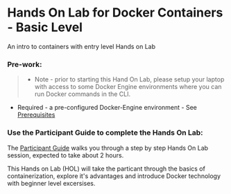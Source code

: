 # Hands On Lab for Docker Containers - Basic Level

An intro to containers with entry level Hands on Lab

### Pre-work:

> * Note - prior to starting this Hand On Lab, please setup your laptop with access to some Docker Engine environments where you can run Docker commands in the CLI.

* Required - a pre-configured Docker-Engine environment - See [Prerequisites](../master/Prerequisites.md)


### Use the Participant Guide to complete the Hands On Lab:

The [Participant Guide](../master/Participant-Guide.md) walks you through a step by step Hands On Lab session, expected to take about 2 hours.   

This Hands on Lab (HOL) will take the particant through the basics of containerization, explore it's advantages and introduce Docker technology with beginner level excersises.
